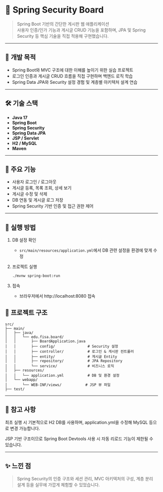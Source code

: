 # 🔐 Spring Security Board

> Spring Boot 기반의 간단한 게시판 웹 애플리케이션  
> 사용자 인증/인가 기능과 게시글 CRUD 기능을 포함하며, JPA 및 Spring Security 등 핵심 기술을 직접 적용해 구현했습니다.

---

## 🎯 개발 목적

- Spring Boot와 MVC 구조에 대한 이해를 높이기 위한 실습 프로젝트
- 로그인 인증과 게시글 CRUD 흐름을 직접 구현하며 백엔드 로직 학습
- Spring Data JPA와 Security 설정 경험 및 계층별 아키텍처 설계 연습

---

## 🛠 기술 스택

- **Java 17**
- **Spring Boot**
- **Spring Security**
- **Spring Data JPA**
- **JSP / Servlet**
- **H2 / MySQL**
- **Maven**

---

## 🔑 주요 기능

- 사용자 로그인 / 로그아웃
- 게시글 등록, 목록 조회, 상세 보기
- 게시글 수정 및 삭제
- DB 연동 및 게시글 로그 저장
- Spring Security 기반 인증 및 접근 권한 제어

---

## 🚀 실행 방법

1. DB 설정 확인  
   - `src/main/resources/application.yml`에서 DB 관련 설정을 환경에 맞게 수정

2. 프로젝트 실행
   ```bash
   ./mvnw spring-boot:run
   ```
3. 접속
   - 브라우저에서 http://localhost:8080 접속

## 📁 프로젝트 구조

```
src/
├── main/
│   ├── java/
│   │   └── edu.fisa.board/
│   │       ├── BoardApplication.java
│   │       ├── config/               # Security 설정
│   │       ├── controller/           # 로그인 & 게시판 컨트롤러
│   │       ├── entity/               # 게시글 Entity
│   │       ├── repository/           # JPA Repository
│   │       └── service/              # 비즈니스 로직
│   ├── resources/
│   │   └── application.yml           # DB 및 환경 설정
│   └── webapp/
│       └── WEB-INF/views/           # JSP 뷰 파일
├── test/
```

---

## 📌 참고 사항
최초 실행 시 기본적으로 H2 DB를 사용하며, application.yml을 수정해 MySQL 등으로 변경 가능합니다.

JSP 기반 구조이므로 Spring Boot Devtools 사용 시 자동 리로드 기능이 제한될 수 있습니다.

---

## ✨ 느낀 점
> Spring Security의 인증 구조와 세션 관리, MVC 아키텍처의 구성, 계층 분리 설계 등을 실무에 가깝게 체험할 수 있었습니다.
